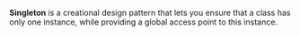 **Singleton** is a creational design pattern that lets you ensure that a class has only one instance, while providing a global access point to this instance.